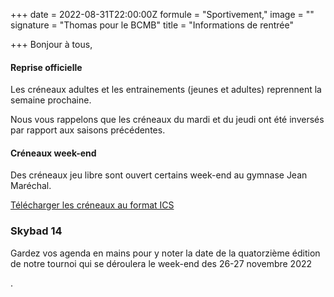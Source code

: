 +++
date = 2022-08-31T22:00:00Z
formule = "Sportivement,"
image = ""
signature = "Thomas pour le BCMB"
title = "Informations de rentrée"

+++
Bonjour à tous,

#### Reprise officielle

Les créneaux adultes et les entrainements (jeunes et adultes) reprennent la semaine prochaine.

Nous vous rappelons que les créneaux du mardi et du jeudi ont été inversés par rapport aux saisons précédentes.

#### Créneaux week-end

Des créneaux jeu libre sont ouvert certains week-end au gymnase Jean Maréchal.

[Télécharger les créneaux au format ICS](bad-montigny.fr/docs/creneaux_jeu_libre_weekend_2022_2023.ics)

### Skybad 14

Gardez vos agenda en mains pour y noter la date de la quatorzième édition de notre tournoi qui se déroulera le week-end des 26-27 novembre 2022

.